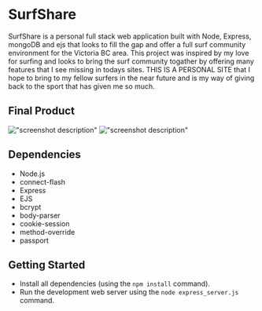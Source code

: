 # SurfShare

SurfShare is a personal full stack web application built with Node, Express, mongoDB and ejs that looks to fill the gap and offer a full surf community environment for the Victoria BC area. This project was inspired by my love for surfing and looks to bring the surf community togather by offering many features that I see missing in todays sites. THIS IS A PERSONAL SITE that I hope to bring to my fellow surfers in the near future and is my way of giving back to the sport that has given me so much.

## Final Product

!["screenshot description"](#)
!["screenshot description"](#)

## Dependencies

- Node.js
- connect-flash
- Express
- EJS
- bcrypt
- body-parser
- cookie-session
- method-override
- passport

## Getting Started

- Install all dependencies (using the `npm install` command).
- Run the development web server using the `node express_server.js` command.
